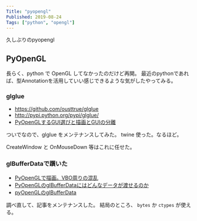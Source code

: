 ```yaml
---
Title: "pyopengl"
Published: 2019-08-24
Tags: ["python", "opengl"]
---
```


久しぶりのpyopengl

## PyOpenGL

長らく、python で OpenGL してなかったのだけど再開。
最近のpythonであれば、型Annotationを活用していい感じできるような気がしたやってみる。

### glglue

* https://github.com/ousttrue/glglue
* http://pypi.python.org/pypi/glglue/
* [PyOpenGLするGUI選びと描画とGUIの分離](https://qiita.com/ousttrue/items/07d2a06ab7e3fedf731a)

ついでなので、glglue をメンテナンスしてみた。
twine 使った。なるほど。

CreateWindow と OnMouseDown 等はこれに任せた。

### glBufferDataで躓いた

* [PyOpenGLで描画。VBO周りの混乱](https://qiita.com/ousttrue/items/e343baabdbdd6b7891c4)
* [PyOpenGLのglBufferDataにはどんなデータが渡せるのか](/posts/glbufferdata)
* [pyOpenGLのglBufferData](https://qiita.com/ousttrue/items/44a119e62aea1f12c5af)

調べ直して、記事をメンテナンスした。
結局のところ、 `bytes` か `ctypes` が使える。
